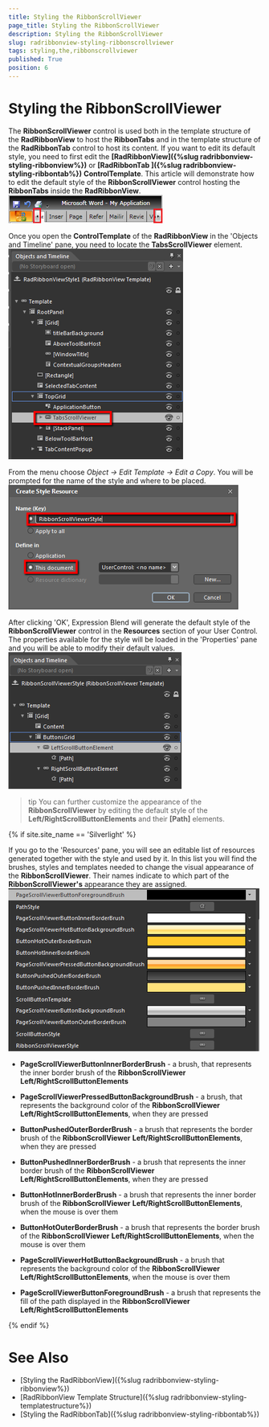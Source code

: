 ```yaml
---
title: Styling the RibbonScrollViewer
page_title: Styling the RibbonScrollViewer
description: Styling the RibbonScrollViewer
slug: radribbonview-styling-ribbonscrollviewer
tags: styling,the,ribbonscrollviewer
published: True
position: 6
---
```


# Styling the RibbonScrollViewer

The __RibbonScrollViewer__ control is used both in the template structure of the __RadRibbonView__ to host the __RibbonTabs__ and in the template structure of the __RadRibbonTab__ control to host its content. If you want to edit its default style, you need to first edit the __[RadRibbonView]({%slug radribbonview-styling-ribbonview%})__ or __[RadRibbonTab ]({%slug radribbonview-styling-ribbontab%})__ __ControlTemplate__. This article will demonstrate how to edit the default style of the __RibbonScrollViewer__ control hosting the __RibbonTabs__ inside the __RadRibbonView__.
![](images/RibbonView_Styling_ScrollViewer_Default.png)

Once you open the __ControlTemplate__ of the __RadRibbonView__ in the 'Objects and Timeline' pane, you need to locate the __TabsScrollViewer__ element.
![](images/RibbonView_Styling_TabsScrollViewerElement.png)

From the menu choose *Object -> Edit Template -> Edit a Copy*. You will be prompted for the name of the style and where to be placed.
![](images/RibbonView_Styling_ScrollViewer_CurrentStyleResources.png)

After clicking 'OK', Expression Blend will generate the default style of the __RibbonScrollViewer__ control in the __Resources__ section of your User Control. The properties available for the style will be loaded in the 'Properties' pane and you will be able to modify their default values.
![](images/RibbonView_Styling_ScrollViewer_DefaultTemplate.png)

>tip You can further customize the appearance of the __RibbonScrollViewer__ by editing the default style of the __Left/RightScrollButtonElements__ and their __[Path]__ elements.

{% if site.site_name == 'Silverlight' %} 

If you go to the 'Resources' pane, you will see an editable list of resources generated together with the style and used by it. In this list you will find the brushes, styles and templates needed to change the visual appearance of the __RibbonScrollViewer__. Their names indicate to which part of the __RibbonScrollViewer's__ appearance they are assigned.
![](images/RibbonView_Styling_RibbonScrollViewer_Resources.png)

* __PageScrollViewerButtonInnerBorderBrush__ - a brush, that represents the inner border brush of the __RibbonScrollViewer__ __Left/RightScrollButtonElements__

* __PageScrollViewerPressedButtonBackgroundBrush__ - a brush, that represents the background color of the __RibbonScrollViewer__ __Left/RightScrollButtonElements__, when they are pressed						

* __ButtonPushedOuterBorderBrush__ - a brush that represents the border brush of the __RibbonScrollViewer__ __Left/RightScrollButtonElements__, when they are pressed						

* __ButtonPushedInnerBorderBrush__ - a brush that represents the inner border brush of the __RibbonScrollViewer__ __Left/RightScrollButtonElements__, when they are pressed						

* __ButtonHotInnerBorderBrush__ - a brush that represents the inner border brush of the __RibbonScrollViewer__ __Left/RightScrollButtonElements__, when the mouse is over them						

* __ButtonHotOuterBorderBrush__ - a brush that represents the border brush of the __RibbonScrollViewer__ __Left/RightScrollButtonElements__, when the mouse is over them						

* __PageScrollViewerHotButtonBackgroundBrush__ - a brush that represents the background color of the __RibbonScrollViewer__ __Left/RightScrollButtonElements__, when the mouse is over them						

*  __PageScrollViewerButtonForegroundBrush__ - a brush that represents the fill of the path displayed in the __RibbonScrollViewer__  __Left/RightScrollButtonElements__ 

{% endif %}

# See Also
 * [Styling the RadRibbonView]({%slug radribbonview-styling-ribbonview%})
 * [RadRibbonView Template Structure]({%slug radribbonview-styling-templatestructure%})
 * [Styling the RadRibbonTab]({%slug radribbonview-styling-ribbontab%})